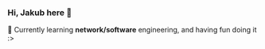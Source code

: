 ### Hi, Jakub here 👋

🔭 Currently learning **network/software** engineering, and having fun doing it :>
